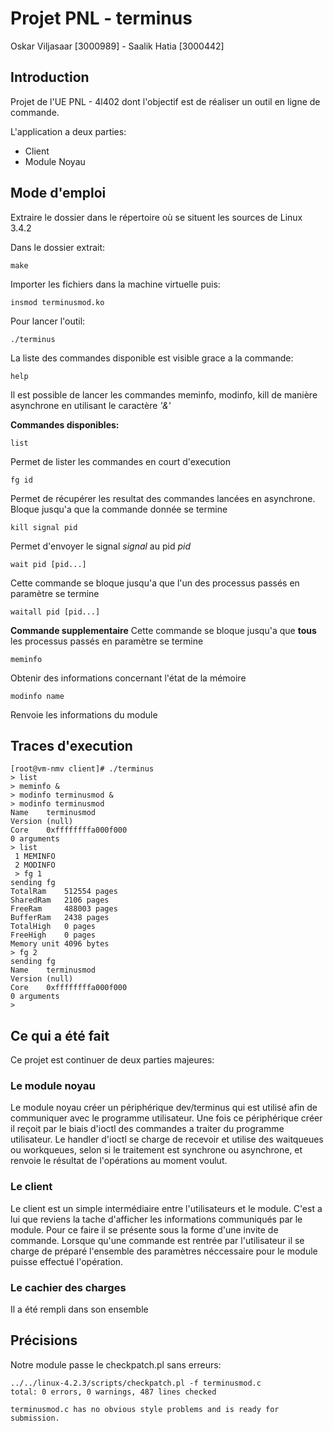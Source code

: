 # Projet PNL - terminus

Oskar Viljasaar [3000989] - Saalik Hatia [3000442]

## Introduction

Projet de l'UE PNL - 4l402 dont l'objectif est de réaliser un outil en ligne de commande.

L'application a deux parties:
- Client
- Module Noyau

## Mode d'emploi

Extraire le dossier dans le répertoire où se situent les sources de Linux 3.4.2

Dans le dossier extrait:
<pre><code>make</code></pre>

Importer les fichiers dans la machine virtuelle puis:
<pre><code>insmod terminusmod.ko</code></pre>

Pour lancer l'outil:
<pre><code>./terminus</code></pre>

La liste des commandes disponible est visible grace a la commande:
<pre><code>help</code></pre>

Il est possible de lancer les commandes meminfo, modinfo, kill de manière asynchrone en utilisant le caractère _'&'_

**Commandes disponibles:**

<pre><code>list</code></pre>

Permet de lister les commandes en court d'execution

<pre><code>fg id</code></pre>

Permet de récupérer les resultat des commandes lancées en asynchrone. Bloque jusqu'a que la commande donnée se termine

<pre><code>kill signal pid</code></pre>

Permet d'envoyer le signal *signal* au pid *pid*

<pre><code>wait pid [pid...]</code></pre>

Cette commande se bloque jusqu'a que l'un des processus passés en paramètre se termine

<pre><code>waitall pid [pid...]</code></pre>

**Commande supplementaire** Cette commande se bloque jusqu'a que **tous** les processus passés en paramètre se termine

<pre><code>meminfo</code></pre>

Obtenir des informations concernant l'état de la mémoire

<pre><code>modinfo name</code></pre>

Renvoie les informations du module

## Traces d'execution

```
[root@vm-nmv client]# ./terminus
> list
> meminfo &
> modinfo terminusmod &
> modinfo terminusmod
Name	terminusmod
Version	(null)
Core	0xffffffffa000f000
0 arguments
> list
 1 MEMINFO
 2 MODINFO
 > fg 1
sending fg
TotalRam	512554 pages
SharedRam	2106 pages
FreeRam		488003 pages
BufferRam	2438 pages
TotalHigh	0 pages
FreeHigh	0 pages
Memory unit	4096 bytes
> fg 2
sending fg
Name	terminusmod
Version	(null)
Core	0xffffffffa000f000
0 arguments
>
```
## Ce qui a été fait

Ce projet est continuer de deux parties majeures:

### Le module noyau

Le module noyau créer un périphérique dev/terminus qui est utilisé afin de communiquer avec le programme utilisateur.
Une fois ce périphérique créer il reçoit par le biais d'ioctl des commandes a traiter du programme utilisateur. 
Le handler d'ioctl se charge de recevoir et utilise des waitqueues ou workqueues, selon si le traitement est synchrone ou asynchrone,
et renvoie le résultat de l'opérations au moment voulut.

### Le client 

Le client est un simple intermédiaire entre l'utilisateurs et le module. C'est a lui que reviens la tache d'afficher les informations 
communiqués par le module. Pour ce faire il se présente sous la forme d'une invite de commande. Lorsque qu'une commande est rentrée 
par l'utilisateur il se charge de préparé l'ensemble des paramètres néccessaire pour le module puisse effectué l'opération.

### Le cachier des charges

Il a été rempli dans son ensemble

## Précisions

Notre module passe le checkpatch.pl sans erreurs:
```
../../linux-4.2.3/scripts/checkpatch.pl -f terminusmod.c
total: 0 errors, 0 warnings, 487 lines checked

terminusmod.c has no obvious style problems and is ready for submission.
```
